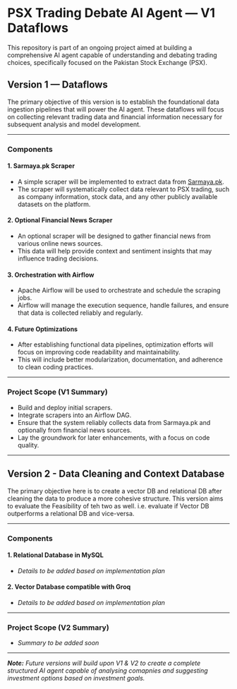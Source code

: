 # PSX Trading Debate AI Agent — V1 Dataflows

This repository is part of an ongoing project aimed at building a comprehensive AI agent capable of understanding and debating trading choices, specifically focused on the Pakistan Stock Exchange (PSX).

## Version 1 — Dataflows

The primary objective of this version is to establish the foundational data ingestion pipelines that will power the AI agent. These dataflows will focus on collecting relevant trading data and financial information necessary for subsequent analysis and model development.

---

### Components

#### 1. **Sarmaya.pk Scraper**

* A simple scraper will be implemented to extract data from [Sarmaya.pk](https://sarmaya.pk/).
* The scraper will systematically collect data relevant to PSX trading, such as company information, stock data, and any other publicly available datasets on the platform.

#### 2. **Optional Financial News Scraper**

* An optional scraper will be designed to gather financial news from various online news sources.
* This data will help provide context and sentiment insights that may influence trading decisions.

#### 3. **Orchestration with Airflow**

* Apache Airflow will be used to orchestrate and schedule the scraping jobs.
* Airflow will manage the execution sequence, handle failures, and ensure that data is collected reliably and regularly.

#### 4. **Future Optimizations**

* After establishing functional data pipelines, optimization efforts will focus on improving code readability and maintainability.
* This will include better modularization, documentation, and adherence to clean coding practices.

---

### Project Scope (V1 Summary)

* Build and deploy initial scrapers.
* Integrate scrapers into an Airflow DAG.
* Ensure that the system reliably collects data from Sarmaya.pk and optionally from financial news sources.
* Lay the groundwork for later enhancements, with a focus on code quality.

--- 

## Version 2 - Data Cleaning and Context Database

The primary objective here is to create a vector DB and relational DB after cleaning the data to produce a more cohesive structure. This version aims to evaluate the Feasibility of teh two as well. i.e. evaluate if Vector DB outperforms a relational DB and vice-versa.

--- 

### Components

#### 1. **Relational Database in MySQL**
* *Details to be added based on implementation plan*

#### 2. **Vector Database compatible with Groq**
* *Details to be added based on implementation plan*

---

### Project Scope (V2 Summary)
* *Summary to be added soon*

---

***Note:*** *Future versions will build upon V1 & V2 to create a complete structured AI agent capable of analysing comapnies and suggesting investment options based on investment goals.*